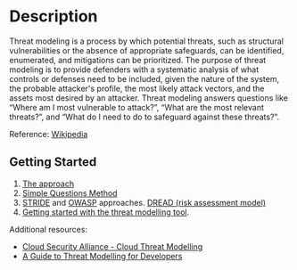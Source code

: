 # Description
Threat modeling is a process by which potential threats, such as structural vulnerabilities or the absence of appropriate safeguards, can be identified, enumerated, and mitigations can be prioritized. The purpose of threat modeling is to provide defenders with a systematic analysis of what controls or defenses need to be included, given the nature of the system, the probable attacker's profile, the most likely attack vectors, and the assets most desired by an attacker. Threat modeling answers questions like “Where am I most vulnerable to attack?”, “What are the most relevant threats?”, and “What do I need to do to safeguard against these threats?”.

Reference: [Wikipedia](https://en.wikipedia.org/wiki/Threat_model)

## Getting Started

1. [The approach](https://docs.microsoft.com/en-us/security/compass/applications-services#top-down-approach-through-threat-modeling)
1. [Simple Questions Method](https://docs.microsoft.com/en-us/security/compass/applications-services#simple-questions-method)
1. [STRIDE](https://en.wikipedia.org/wiki/STRIDE_(security)) and [OWASP](https://owasp.org/www-community/Threat_Modeling) approaches. [DREAD (risk assessment model)](https://en.wikipedia.org/wiki/DREAD_(risk_assessment_model))
1. [Getting started with the threat modelling tool](https://docs.microsoft.com/en-us/azure/security/develop/threat-modeling-tool-getting-started).

Additional resources:
- [Cloud Security Alliance - Cloud Threat Modelling](https://cloudsecurityalliance.org/artifacts/cloud-threat-modeling/)
- [A Guide to Threat Modelling for Developers](https://martinfowler.com/articles/agile-threat-modelling.html)